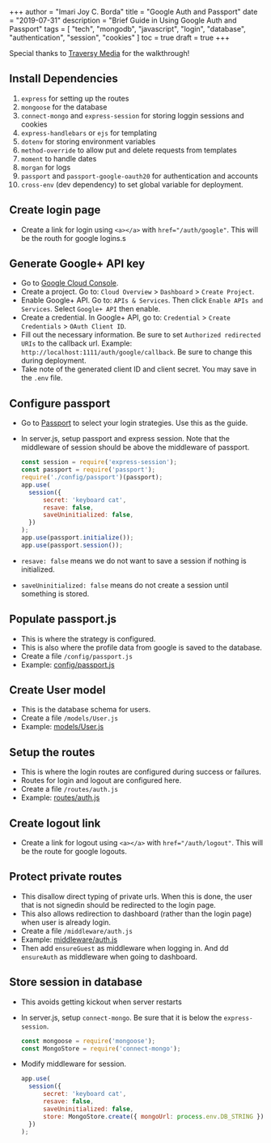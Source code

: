 +++
author = "Imari Joy C. Borda"
title = "Google Auth and Passport"
date = "2019-07-31"
description = "Brief Guide in Using Google Auth and Passport"
tags = [
    "tech",
    "mongodb",
    "javascript",
    "login",
    "database",
    "authentication",
    "session",
    "cookies"
]
toc = true
draft = true
+++

Special thanks to [Traversy Media](https://www.youtube.com/watch?v=SBvmnHTQIPY&ab_channel=TraversyMedia) for the walkthrough!

## Install Dependencies

1. `express` for setting up the routes
2. `mongoose` for the database
3. `connect-mongo` and `express-session` for storing loggin sessions and cookies
4. `express-handlebars` or `ejs` for templating
5. `dotenv` for storing environment variables
6. `method-override` to allow put and delete requests from templates
7. `moment` to handle dates
8. `morgan` for logs
9. `passport` and `passport-google-oauth20` for authentication and accounts
10. `cross-env` (dev dependency) to set global variable for deployment.

## Create login page

- Create a link for login using `<a></a>` with `href="/auth/google"`. This will be the routh for google logins.s

## Generate Google+ API key

- Go to [Google Cloud Console](https://console.cloud.google.com/getting-started?pli=1).
- Create a project. Go to: `Cloud Overview` > `Dashboard` > `Create Project`.
- Enable Google+ API. Go to: `APIs & Services`. Then click `Enable APIs and Services`. Select `Google+ API` then enable.
- Create a credential. In Google+ API, go to: `Credential` > `Create Credentials` > `OAuth Client ID`.
- Fill out the necessary information. Be sure to set `Authorized redirected URIs` to the callback url. Example: `http://localhost:1111/auth/google/callback`. Be sure to change this during deployment.
- Take note of the generated client ID and client secret. You may save in the `.env` file.

## Configure passport

- Go to [Passport](https://www.passportjs.org/packages/) to select your login strategies. Use this as the guide.
- In server.js, setup passport and express session. Note that the middleware of session should be above the middleware of passport.

  ```js
  const session = require('express-session');
  const passport = require('passport');
  require('./config/passport')(passport);
  app.use(
  	session({
  		secret: 'keyboard cat',
  		resave: false,
  		saveUninitialized: false,
  	})
  );
  app.use(passport.initialize());
  app.use(passport.session());
  ```

- `resave: false` means we do not want to save a session if nothing is initialized.
- `saveUninitialized: false` means do not create a session until something is stored.

## Populate passport.js

- This is where the strategy is configured.
- This is also where the profile data from google is saved to the database.
- Create a file `/config/passport.js`
- Example: [config/passport.js]()

## Create User model

- This is the database schema for users.
- Create a file `/models/User.js`
- Example: [models/User.js]()

## Setup the routes

- This is where the login routes are configured during success or failures.
- Routes for login and logout are configured here.
- Create a file `/routes/auth.js`
- Example: [routes/auth.js]()

## Create logout link

- Create a link for logout using `<a></a>` with `href="/auth/logout"`. This will be the route for google logouts.

## Protect private routes

- This disallow direct typing of private urls. When this is done, the user that is not signedin should be redirected to the login page.
- This also allows redirection to dashboard (rather than the login page) when user is already login.
- Create a file `/middleware/auth.js`
- Example: [middleware/auth.js]()
- Then add `ensureGuest` as middleware when logging in. And dd `ensureAuth` as middleware when going to dashboard.

## Store session in database

- This avoids getting kickout when server restarts
- In server.js, setup `connect-mongo`. Be sure that it is below the `express-session`.

  ```js
  const mongoose = require('mongoose');
  const MongoStore = require('connect-mongo');
  ```

- Modify middleware for session.
  ```js
  app.use(
  	session({
  		secret: 'keyboard cat',
  		resave: false,
  		saveUninitialized: false,
  		store: MongoStore.create({ mongoUrl: process.env.DB_STRING }),
  	})
  );
  ```
